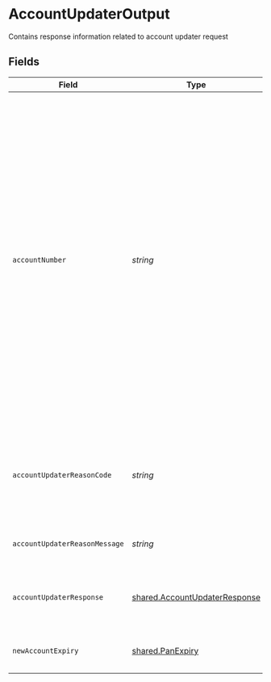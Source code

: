 # AccountUpdaterOutput

Contains response information related to account updater request


## Fields

| Field                                                                                                                                                                                                                                                                                                                                                                                             | Type                                                                                                                                                                                                                                                                                                                                                                                              | Required                                                                                                                                                                                                                                                                                                                                                                                          | Description                                                                                                                                                                                                                                                                                                                                                                                       |
| ------------------------------------------------------------------------------------------------------------------------------------------------------------------------------------------------------------------------------------------------------------------------------------------------------------------------------------------------------------------------------------------------- | ------------------------------------------------------------------------------------------------------------------------------------------------------------------------------------------------------------------------------------------------------------------------------------------------------------------------------------------------------------------------------------------------- | ------------------------------------------------------------------------------------------------------------------------------------------------------------------------------------------------------------------------------------------------------------------------------------------------------------------------------------------------------------------------------------------------- | ------------------------------------------------------------------------------------------------------------------------------------------------------------------------------------------------------------------------------------------------------------------------------------------------------------------------------------------------------------------------------------------------- |
| `accountNumber`                                                                                                                                                                                                                                                                                                                                                                                   | *string*                                                                                                                                                                                                                                                                                                                                                                                          | :heavy_minus_sign:                                                                                                                                                                                                                                                                                                                                                                                | The Card Number is a number recognized by various payment systems to route debit card, ATM and credit Card transactions to an issuer and to identify the underlying account to which each transaction should be applied. Transactions may be initiated from physical or non-physical devices (e.g. debit card, ATM, credit card, Single Use Account (SUA), Near Field Communication (NFC), etc.). |
| `accountUpdaterReasonCode`                                                                                                                                                                                                                                                                                                                                                                        | *string*                                                                                                                                                                                                                                                                                                                                                                                          | :heavy_minus_sign:                                                                                                                                                                                                                                                                                                                                                                                | indicates whether Account Updater service was successfully evoked or if there was an error                                                                                                                                                                                                                                                                                                        |
| `accountUpdaterReasonMessage`                                                                                                                                                                                                                                                                                                                                                                     | *string*                                                                                                                                                                                                                                                                                                                                                                                          | :heavy_minus_sign:                                                                                                                                                                                                                                                                                                                                                                                | long description of account updater results                                                                                                                                                                                                                                                                                                                                                       |
| `accountUpdaterResponse`                                                                                                                                                                                                                                                                                                                                                                          | [shared.AccountUpdaterResponse](../../../sdk/models/shared/accountupdaterresponse.md)                                                                                                                                                                                                                                                                                                             | :heavy_minus_sign:                                                                                                                                                                                                                                                                                                                                                                                | Status of account updater request received from the network                                                                                                                                                                                                                                                                                                                                       |
| `newAccountExpiry`                                                                                                                                                                                                                                                                                                                                                                                | [shared.PanExpiry](../../../sdk/models/shared/panexpiry.md)                                                                                                                                                                                                                                                                                                                                       | :heavy_minus_sign:                                                                                                                                                                                                                                                                                                                                                                                | Contains expiry for masked PAN if received from network                                                                                                                                                                                                                                                                                                                                           |